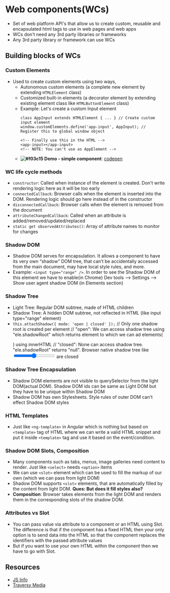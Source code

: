 # Web components(WCs)

- Set of web platform API's that allow us to create custom, reusable and encapsulated html tags to use in web pages and web apps
- WCs don't need any 3rd party libraries or frameworks
- Any 3rd party library or framework can use WCs

## Building blocks of WCs

### Custom Elements
- Used to create custom elements using two ways,
  - Autonomous custom elements (a complete new element by extending `HTMLElement` class)
  - Customized built-in elements (a decorator element by extending existing element class like `HTMLButtonElement` class)
  - Example: Let's create a custom Input element
    ```
    class AppInput extends HTMLElement { ... } // Create custom input element
    window.customElements.define('app-input', AppInput); // Register this to global window object

    <!-- Finally use this in the HTML -->
    <app-input></app-input>
    <!-- NOTE: You can't use as AppElement -->
    ```
  - **![#f03c15](https://via.placeholder.com/15/f03c15/000000?text=+) Demo - simple component**: [codepen](https://codepen.io/Amarnath510/pen/gOLgZeq)
### WC life cycle methods
- `constructor`: Called when instance of the element is created. Don't write rendering logic here as it will be too early
- `connectedCallback`: Browser calls when the element is inserted into the DOM. Rendering logic should go here instead of in the constructor
- `disconnectedCallback`: Browser calls when the element is removed from the document
- `attributeChangedCallback`: Called when an attribute is added/removed/updated/replaced
- `static get observedAttributes()`: Array of attribute names to monitor for changes
### Shadow DOM
- Shadow DOM serves for encapsulation. It allows a component to have its very own “shadow” DOM tree, that can’t be accidentally accessed from the main document, may have local style rules, and more.
- Example: `<input type="range" />`. In order to see the Shadow DOM of this element we have to enable(in Chrome) Dev tools --> Settings --> Show user agent shadow DOM (in Elements section)
### Shadow Tree
- Light Tree: Regular DOM subtree, made of HTML children
- Shadow Tree: A hidden DOM subtree, not reflected in HTML (like input type="range" element)
- `this.attachShadow({ mode: 'open | closed' });` // Only one shadow root is created per element
    // "open": We can access shadow tree using "ele.shadowRoot" which returns element to which we can ad elements(<p>) using innerHTML
    // "closed": None can access shadow tree. "ele.shadowRoot" returns "null". Browser native shadow tree like <input type="range"> are closed
### Shadow Tree Encapsulation
- Shadow DOM elements are not visible to querySelector from the light DOM(actual DOM). Shadow DOM ids can be same as Light DOM but they have to be unique within Shadow DOM
- Shadow DOM has own Stylesheets. Style rules of outer DOM can't effect Shadow DOM styles
### HTML Templates
- Just like `<ng-template>` in Angular which is nothing but based on `<template>` tag of HTML where we can write a valid HTML snippet and put it inside `<template>` tag and use it based on the event/condition.
### Shadow DOM Slots, Composition
- Many components such as tabs, menus, image galleries need content to render. Just like `<select>` needs `<option>` items
- We can use `<slot>` element which can be used to fill the markup of our own (which we can pass from light DOM)
- Shadow DOM supports `<slot>` elements, that are automatically filled by the content from light DOM.  **Ques: But does it fill styles also?**
- **Composition**: Browser takes elements from the light DOM and renders them in the corresponding slots of the shadow DOM.
### Attributes vs Slot
- You can pass value via attribute to a component or an HTML using Slot. The difference is that if the component has a fixed HTML then your only option is to send data into the HTML so that the component replaces the identifiers with the passed attribute values
- But if you want to use your own HTML within the component then we have to go with Slot.


## Resources
- [JS Info](https://javascript.info/web-components)
- [Traversy Media](https://www.youtube.com/watch?v=PCWaFLy3VUo)
